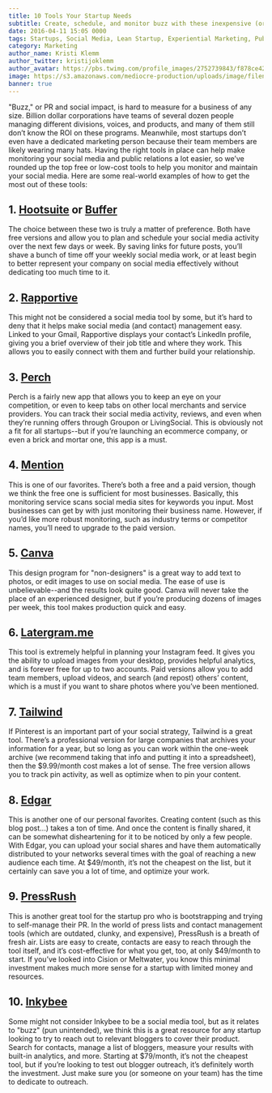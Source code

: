 ```yaml
---
title: 10 Tools Your Startup Needs
subtitle: Create, schedule, and monitor buzz with these inexpensive (or free!) tools
date: 2016-04-11 15:05 0000
tags: Startups, Social Media, Lean Startup, Experiential Marketing, Public Relations
category: Marketing
author_name: Kristi Klemm
author_twitter: kristijoklemm
author_avatar: https://pbs.twimg.com/profile_images/2752739843/f878ce42bbeb25aec4c29e24240ae98d.png
image: https://s3.amazonaws.com/mediocre-production/uploads/image/filename/82/pexels-photo-29596.jpg
banner: true
---
```


"Buzz," or PR and social impact, is hard to measure for a business of any size. Billion dollar corporations have teams of several dozen people managing different divisions, voices, and products, and many of them still don’t know the ROI on these programs. Meanwhile, most startups don’t even have a dedicated marketing person because their team members are likely wearing many hats. Having the right tools in place can help make monitoring your social media and public relations a lot easier, so we’ve rounded up the top free or low-cost tools to help you monitor and maintain your social media. Here are some real-world examples of how to get the most out of these tools:

## 1. <a href="https://hootsuite.com/" target="_blank"> Hootsuite</a>  or <a href="https://buffer.com/app" target="_blank"> Buffer</a>

The choice between these two is truly a matter of preference. Both have free versions and allow you to plan and schedule your social media activity over the next few days or week. By saving links for future posts, you’ll shave a bunch of time off your weekly social media work, or at least begin to better represent your company on social media effectively without dedicating too much time to it. 

## 2. <a href="https://rapportive.com/" target="_blank"> Rapportive</a>

This might not be considered a social media tool by some, but it’s hard to deny that it helps make social media (and contact) management easy. Linked to your Gmail, Rapportive displays your contact’s LinkedIn profile, giving you a brief overview of their job title and where they work. This allows you to easily connect with them and further build your relationship.

## 3. <a href="http://www.perchapp.com/" target="_blank"> Perch</a>

Perch is a fairly new app that allows you to keep an eye on your competition, or even to keep tabs on other local merchants and service providers. You can track their social media activity, reviews, and even when they’re running offers through Groupon or LivingSocial. This is obviously not a fit for all startups--but if you’re launching an ecommerce company, or even a brick and mortar one, this app is a must.

## 4. <a href="https://mention.com/" target="_blank"> Mention</a> 

This is one of our favorites. There’s both a free and a paid version, though we think the free one is sufficient for most businesses. Basically, this monitoring service scans social media sites for keywords you input. Most businesses can get by with just monitoring their business name. However, if you’d like more robust monitoring, such as industry terms or competitor names, you’ll need to upgrade to the paid version.

## 5. <a href="https://www.canva.com/" target="_blank"> Canva</a>

This design program for "non-designers" is a great way to add text to photos, or edit images to use on social media. The ease of use is unbelievable--and the results look quite good. Canva will never take the place of an experienced designer, but if you’re producing dozens of images per week, this tool makes production quick and easy.

## 6. <a href="https://www.latergram.me/" target="_blank"> Latergram.me</a> 

This tool is extremely helpful in planning your Instagram feed. It gives you the ability to upload images from your desktop, provides helpful analytics, and is forever free for up to two accounts. Paid versions allow you to add team members, upload videos, and search (and repost) others’ content, which is a must if you want to share photos where you’ve been mentioned.

##  7. <a href="http://www.tailwindapp.com" target="_blank"> Tailwind</a>

If Pinterest is an important part of your social strategy, Tailwind is a great tool. There’s a professional version for large companies that archives your information for a year, but so long as you can work within the one-week archive (we recommend taking that info and putting it into a spreadsheet), then the $9.99/month cost makes a lot of sense. The free version allows you to track pin activity, as well as optimize when to pin your content.

## 8. <a href="http://meetedgar.com/" target="_blank"> Edgar</a> 

This is another one of our personal favorites. Creating content (such as this blog post...) takes a ton of time. And once the content is finally shared, it can be somewhat disheartening for it to be noticed by only a few people. With Edgar, you can upload your social shares and have them automatically distributed to your networks several times with the goal of reaching a new audience each time. At $49/month, it’s not the cheapest on the list, but it certainly can save you a lot of time, and optimize your work.

## 9.  <a href="https://www.pressrush.com/" target="_blank"> PressRush</a>

This is another great tool for the startup pro who is bootstrapping and trying to self-manage their PR. In the world of press lists and contact management tools (which are outdated, clunky, and expensive), PressRush is a breath of fresh air. Lists are easy to create, contacts are easy to reach through the tool itself, and it’s cost-effective for what you get, too, at only $49/month to start. If you’ve looked into Cision or Meltwater, you know this minimal investment makes much more sense for a startup with limited money and resources.

## 10. <a href="http://www.inkybee.com/" target="_blank"> Inkybee</a>

Some might not consider Inkybee to be a social media tool, but as it relates to "buzz" (pun unintended), we think this is a great resource for any startup looking to try to reach out to relevant bloggers to cover their product. Search for contacts, manage a list of bloggers, measure your results with built-in analytics, and more. Starting at $79/month, it’s not the cheapest tool, but if you’re looking to test out blogger outreach, it’s definitely worth the investment. Just make sure you (or someone on your team) has the time to dedicate to outreach.
